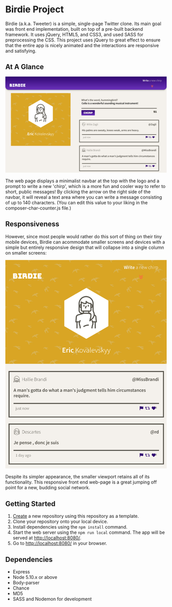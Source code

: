 # Birdie Project

Birdie (a.k.a. Tweeter) is a simple, single-page Twitter clone. Its main goal was front end implementation, built on top of a pre-built backend framework. It uses jQuery, HTML5, and CSS3, and used SASS for preprocessing the CSS. This project uses jQuery to great effect to ensure that the entire app is nicely animated and the interactions are responsive and satisfying.

## At A Glance

![Desktop View](github-screenshots/desktop-view.png)

The web page displays a minimalist navbar at the top with the logo and a prompt to write a new 'chirp', which is a more fun and cooler way to refer to short, public messages!
By clicking the arrow on the right side of the navbar, it will reveal a text area where you can write a message consisting of up to 140 characters. (You can edit this value to your liking in the composer-char-counter.js file.)

## Responsiveness

However, since most people would rather do this sort of thing on their tiny mobile devices, Birdie can acommodate smaller screens and devices with a simple but entirely responsive design that will collapse into a single column on smaller screens:

![Mobile View](github-screenshots/mobile-tablet-view.png)

Despite its simpler appearance, the smaller viewport retains all of its functionality. This responsive front end web-page is a great jumping off point for a new, budding social network.

## Getting Started

1. [Create](https://docs.github.com/en/repositories/creating-and-managing-repositories/creating-a-repository-from-a-template) a new repository using this repository as a template.
2. Clone your repository onto your local device.
3. Install dependencies using the `npm install` command.
3. Start the web server using the `npm run local` command. The app will be served at <http://localhost:8080/>.
4. Go to <http://localhost:8080/> in your browser.

## Dependencies

- Express
- Node 5.10.x or above
- Body-parser
- Chance
- MD5
- SASS and Nodemon for development
